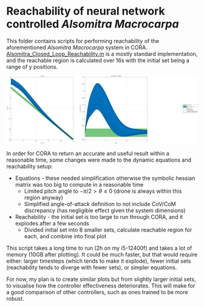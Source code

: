 # Reachability of neural network controlled _Alsomitra Macrocarpa_
 
This folder contains scripts for performing reachability of the aforementioned _Alsomitra Macrocarpa_ system in CORA. [Alsomitra_Closed_Loop_Reachability.m](https://github.com/ckessler2/phd/blob/main/Alsomitra_NNCS/Reachability/Alsomitra_Closed_Loop_Reachability.m) is a mostly standard implementation, and the reachable region is calculated over 16s with the initial set being a range of y positions.

<p align="center"> 
 <img src="https://github.com/ckessler2/phd/blob/main/Alsomitra_NNCS/Reachability/Reach_8_01.png" width="1250" class="center" />
</p>

In order for CORA to return an accurate and useful result within a reasonable time, some changes were made to the dynamic equations and reachability setup:
- Equations - these needed simplification otherwise the symbolic hessian matrix was too big to compute in a reasonable time
    - Limited pitch angle to $-\pi/2 > \theta \leq 0$ (drone is always within this region anyway)
    - Simplified angle-of-attack definition to not include CoV/CoM discrepancy (has negligible effect given the system dimensions)
- Reachability - the initial set is too large to run through CORA, and it explodes after a few seconds
    - Divided initial set into 8 smaller sets, calculate reachable region for each, and combine into final plot
 
This script takes a long time to run (2h on my i5-12400f) and takes a lot of memory (10GB after plotting). It could be much faster, but that would require either: larger timesteps (which tends to make it explode), fewer initial sets (reachability tends to diverge with fewer sets), or simpler equations.

For now, my plan is to create similar plots but from slightly larger initial sets, to visualise how the controller effectiveness deteriorates. This will make for a good comparison of other controllers, such as ones trained to be more robust.
